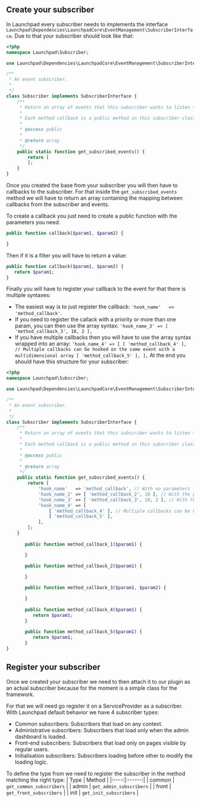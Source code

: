 
## Create your subscriber

In Launchpad every subscriber needs to implements the interface `Launchpad\Dependencies\LaunchpadCore\EventManagement\SubscriberInterface`.
Due to that your subscriber should look like that:
```php
<?php
namespace Launchpad\Subscriber;

use Launchpad\Dependencies\LaunchpadCore\EventManagement\SubscriberInterface;

/**
 * An event subscriber.
 *
 */
class Subscriber implements SubscriberInterface {
	/**
	 * Return an array of events that this subscriber wants to listen to.
	 *
	 * Each method callback is a public method in this subscriber class.
	 *
	 * @access public
	 *
	 * @return array
	 */
	public static function get_subscribed_events() {
		return [
		];
	}
}
```

Once you created the base from your subscriber you will then have to callbacks to the subscriber.
For that inside the `get_subscribed_events` method we will have to return an array containing the mapping between callbacks from the subscriber and events.

To create a callback you just need to create a public function with the parameters you need:
```php 
public function callback($param1, $param2) {

}
```
Then if it is a filter you will have to return a value:
```php 
public function callback($param1, $param2) {
   return $param1;
}
```

Finally you will have to register your callback to the event for that there is multiple syntaxes:
- The easiest way is to just register the callback: `'hook_name'   => 'method_callback'`.
- If you need to register the callack with a priority or more than one param, you can then use the array syntax: `'hook_name_3' => [ 'method_callback_3', 10, 2 ],`
- If you have multiple callbacks then you will have to use the array syntax wrapped into an array: `'hook_name_4' => [
			    [ 'method_callback_4' ], // Multiple callbacks can be hooked on the same event with a multidimensional array
			    [ 'method_callback_5' ],
			],`
At the end you should have this structure for your subscriber:
```php
<?php
namespace Launchpad\Subscriber;

use Launchpad\Dependencies\LaunchpadCore\EventManagement\SubscriberInterface;

/**
 * An event subscriber.
 *
 */
class Subscriber implements SubscriberInterface {
	/**
	 * Return an array of events that this subscriber wants to listen to.
	 *
	 * Each method callback is a public method in this subscriber class.
	 *
	 * @access public
	 *
	 * @return array
	 */
	public static function get_subscribed_events() {
		return [
			'hook_name'   => 'method_callback', // With no parameters for the hook
			'hook_name_2' => [ 'method_callback_2', 10 ], // With the priority parameter
			'hook_name_3' => [ 'method_callback_3', 10, 2 ], // With the priority & number of arguments parameters
			'hook_name_4' => [
			    [ 'method_callback_4' ], // Multiple callbacks can be hooked on the same event with a multidimensional array
			    [ 'method_callback_5' ],
			],
		];
	}
	
       public function method_callback_1($param1) {

       }
	
       public function method_callback_2($param1) {

       }

       public function method_callback_3($param1, $param2) {

       }
       
       public function method_callback_4($param1) {
          return $param1;
       }
       
       public function method_callback_5($param1) {
          return $param1;
       }
}
```

## Register your subscriber
Once we created your subscriber we need to then attach it to our plugin as an actual subscriber because for the moment is a simple class for the framework.

For that we will need go register it on a ServiceProvider as a subscriber.
With Launchpad default behavior we have 4 subscriber types:
- Common subscribers: Subscribers that load on any context.
- Administrative subscribers: Subscribers that load only when the admin dashboard is loaded.
- Front-end subscribers: Subscribers that load only on pages visible by regular users.
- Initialisation subscribers: Subscribers loading before other to modify the loading logic.

To define the type from we need to register the subscriber in the method matching the right type:
| Type | Method |
|:----:|:------:|
| common | `get_common_subscribers`   |
| admin  | `get_admin_subscribers`   |
| front  | `get_front_subscribers`   |
| init   | `get_init_subscribers`   |
